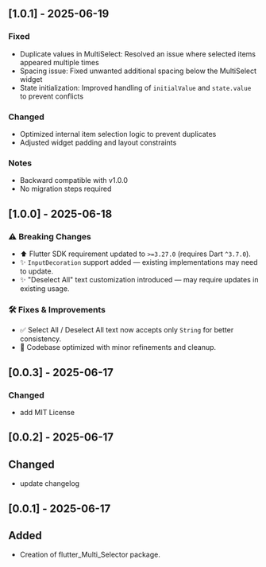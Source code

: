 ## [1.0.1] -  2025-06-19

### Fixed
- Duplicate values in MultiSelect: Resolved an issue where selected items appeared multiple times
- Spacing issue: Fixed unwanted additional spacing below the MultiSelect widget
- State initialization: Improved handling of `initialValue` and `state.value` to prevent conflicts

### Changed
- Optimized internal item selection logic to prevent duplicates
- Adjusted widget padding and layout constraints

### Notes
- Backward compatible with v1.0.0
- No migration steps required

## [1.0.0] - 2025-06-18

### ⚠️ Breaking Changes
- ⬆️ Flutter SDK requirement updated to `>=3.27.0` (requires Dart `^3.7.0`).
- ✨ `InputDecoration` support added — existing implementations may need to update.
- ✨ "Deselect All" text customization introduced — may require updates in existing usage.

### 🛠️ Fixes & Improvements
- ✅ Select All / Deselect All text now accepts only `String` for better consistency.
- 🧹 Codebase optimized with minor refinements and cleanup.


## [0.0.3] - 2025-06-17
### Changed
- add MIT License

## [0.0.2] - 2025-06-17
## Changed
- update changelog

## [0.0.1] - 2025-06-17
## Added
- Creation of flutter_Multi_Selector package.

